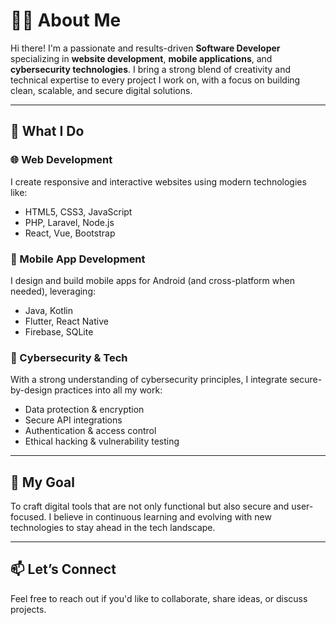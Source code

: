 # 👨‍💻 About Me

Hi there! I'm a passionate and results-driven **Software Developer** specializing in **website development**, **mobile applications**, and **cybersecurity technologies**. I bring a strong blend of creativity and technical expertise to every project I work on, with a focus on building clean, scalable, and secure digital solutions.

---

## 💼 What I Do

### 🌐 Web Development  
I create responsive and interactive websites using modern technologies like:
- HTML5, CSS3, JavaScript
- PHP, Laravel, Node.js
- React, Vue, Bootstrap

### 📱 Mobile App Development  
I design and build mobile apps for Android (and cross-platform when needed), leveraging:
- Java, Kotlin
- Flutter, React Native
- Firebase, SQLite

### 🔐 Cybersecurity & Tech  
With a strong understanding of cybersecurity principles, I integrate secure-by-design practices into all my work:
- Data protection & encryption
- Secure API integrations
- Authentication & access control
- Ethical hacking & vulnerability testing

---

## 🚀 My Goal  
To craft digital tools that are not only functional but also secure and user-focused. I believe in continuous learning and evolving with new technologies to stay ahead in the tech landscape.

---

## 📫 Let’s Connect  
Feel free to reach out if you'd like to collaborate, share ideas, or discuss projects.

